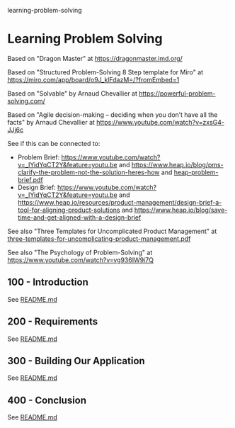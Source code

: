learning-problem-solving
# Learning Problem Solving

Based on "Dragon Master" at https://dragonmaster.imd.org/

Based on "Structured Problem-Solving 8 Step template for Miro" at https://miro.com/app/board/o9J_klFdazM=/?fromEmbed=1

Based on "Solvable" by Arnaud Chevallier at https://powerful-problem-solving.com/

Based on "Agile decision-making – deciding when you don’t have all the facts" by Arnaud Chevallier at https://www.youtube.com/watch?v=zxsG4-JJj6c

See if this can be connected to:

- Problem Brief: https://www.youtube.com/watch?v=_IYidYqCT2Y&feature=youtu.be and https://www.heap.io/blog/pms-clarify-the-problem-not-the-solution-heres-how and [heap-problem-brief.pdf](https://github.com/vanHeemstraSystems/problem-solving-management/files/11597046/heap-problem-brief.pdf)
- Design Brief: https://www.youtube.com/watch?v=_IYidYqCT2Y&feature=youtu.be and https://www.heap.io/resources/product-management/design-brief-a-tool-for-aligning-product-solutions and https://www.heap.io/blog/save-time-and-get-aligned-with-a-design-brief

See also "Three Templates for Uncomplicated Product Management" at [three-templates-for-uncomplicating-product-management.pdf](https://github.com/vanHeemstraSystems/problem-solving-management/files/11597069/three-templates-for-uncomplicating-product-management.pdf)

See also "The Psychology of Problem-Solving" at https://www.youtube.com/watch?v=vg936IW9i7Q

## 100 - Introduction

See [README.md](./100/README.md)

## 200 - Requirements

See [README.md](./200/README.md)

## 300 - Building Our Application

See [README.md](./300/README.md)

## 400 - Conclusion

See [README.md](./400/README.md)
